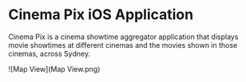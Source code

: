 # Cinema Pix iOS Application

Cinema Pix is a cinema showtime aggregator application that displays movie showtimes at different cinemas and the movies shown in those cinemas, across Sydney.

![Map View](Map View.png)
